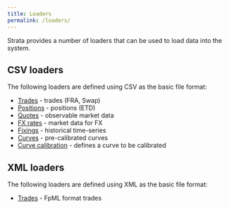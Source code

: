 ```yaml
---
title: Loaders
permalink: /loaders/
---
```


Strata provides a number of loaders that can be used to load data into the system.


## CSV loaders

The following loaders are defined using CSV as the basic file format:

* [Trades]({{site.baseurl}}/trade_loader) - trades (FRA, Swap)
* [Positions]({{site.baseurl}}/position_loader) - positions (ETD)
* [Quotes]({{site.baseurl}}/quotes_loader) - observable market data
* [FX rates]({{site.baseurl}}/fx_rates_loader) - market data for FX
* [Fixings]({{site.baseurl}}/fixings_loader) - historical time-series
* [Curves]({{site.baseurl}}/curves_loader) - pre-calibrated curves
* [Curve calibration]({{site.baseurl}}/curve_calibration_loader) - defines a curve to be calibrated


## XML loaders

The following loaders are defined using XML as the basic file format:

* [Trades]({{site.baseurl}}/fpml_loader) - FpML format trades
